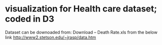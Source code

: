 # visualization for Health care dataset; coded in D3

Dataset can be downoaded from:
Download – Death Rate.xls from the below link
http://www2.stetson.edu/~jrasp/data.htm

